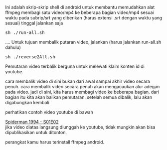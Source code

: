Ini adalah skrip-skrip shell di android untuk membantu memudahkan alat ffmpeg membagi satu video/mp4 ke beberapa bagian video/mp4 sesuai waktu pada subrip/srt yang diberikan (harus extensi .srt dengan waktu yang sesuai)
tinggal jalankan saja
<pre>
sh ./run-all.sh
</pre>
....
Untuk tujuan membalik putaran video,
jalankan (harus jalankan run-all.sh dahulu)
<pre>sh ./reverse2All.sh</pre>

Pemutaran video terbalik berguna untuk melewati klaim konten id di youtube.

cara membalik video di sini bukan dari awal sampai akhir video secara penuh.
cara membalik video secara penuh akan mengacaukan alur adegan pada video.
jadi di sini, kita harus membagi video ke beberapa bagian.
dari bagian itu kita akan balikan pemutaran.
setelah semua dibalik, lalu akan digabungkan kembali

perhatikan contoh video youtube di bawah

<a href="https://youtu.be/R_REy9JaPl4">Spiderman 1994 - S01E02</a>
<br/>
jika video diatas langsung diunggah ke youtube, tidak mungkin akan bisa dipublikasikan untuk ditonton.

perangkat kamu harus terinstall ffmpeg android.
